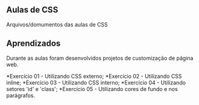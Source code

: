 ## Aulas de CSS
Arquivos/domumentos das aulas de CSS

## Aprendizados
Durante as aulas foram desenvolvidos projetos de customização de página web.

*Exercício 01 - Utilizando CSS externo;
*Exercício 02 - Utilizando CSS inline;
*Exercício 03 - Utilizando CSS interno;
*Exercício 04 - Utilizando setores 'id' e 'class';
*Exercício 05 - Utilizando cores de fundo e nos parágrafos.

 
